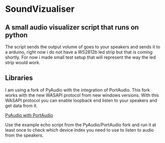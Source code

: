 # SoundVizualiser
## A small audio visualizer script that runs on python
The script sends the output volume of goes to your speakers and sends it to a arduino,
right now i do not have a WS2812b led strip but that is coming shortly. For now i made small test setup
that will represent the way the led strip would work.

## Libraries
I am using a fork of PyAudio with the integration of PortAudio. This fork works with the new WASAPI protocol from new windows versions.
With this WASAPI protocol you can enable loopback end listen to your speakers and get data from it.

[PyAudio with PortAudio](https://github.com/intxcc/pyaudio_portaudio)

Use the example echo script from the PyAudio/PortAudio fork and run it at least once to check which
device index you need to use to listen to audio from the speakers.


